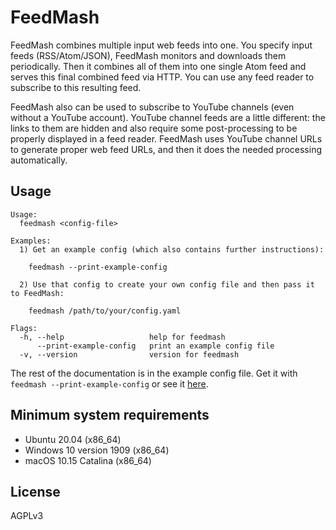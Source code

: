 # FeedMash

FeedMash combines multiple input web feeds into one.
You specify input feeds (RSS/Atom/JSON),
FeedMash monitors and downloads them periodically.
Then it combines all of them into one single Atom feed
and serves this final combined feed via HTTP.
You can use any feed reader to subscribe to this resulting feed.

FeedMash also can be used to subscribe to YouTube channels (even without a YouTube account).
YouTube channel feeds are a little different:
the links to them are hidden and also require some post-processing to be properly displayed in a feed reader.
FeedMash uses YouTube channel URLs to generate proper web feed URLs,
and then it does the needed processing automatically.


## Usage

```
Usage:
  feedmash <config-file>

Examples:
  1) Get an example config (which also contains further instructions):

    feedmash --print-example-config

  2) Use that config to create your own config file and then pass it to FeedMash:

    feedmash /path/to/your/config.yaml

Flags:
  -h, --help                   help for feedmash
      --print-example-config   print an example config file
  -v, --version                version for feedmash
```

The rest of the documentation is in the example config file.
Get it with `feedmash --print-example-config` or see it
[here](https://github.com/alkatrazstudio/feedmash/blob/master/config.yaml).


## Minimum system requirements

- Ubuntu 20.04 (x86_64)
- Windows 10 version 1909 (x86_64)
- macOS 10.15 Catalina (x86_64)


## License

AGPLv3
